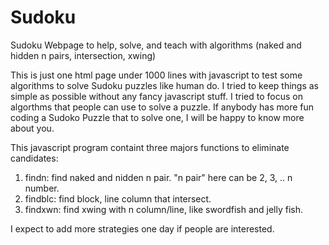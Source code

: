 # Sudoku
Sudoku Webpage to help, solve, and teach with algorithms (naked and hidden n pairs, intersection, xwing)

This is just one html page under 1000 lines with javascript to test some algorithms to solve Sudoku puzzles like human do.  I tried to keep things as simple as possible without any fancy javascript stuff.  I tried to focus on algorthms that people can use to solve a puzzle.  If anybody has more fun coding a Sudoko Puzzle that to solve one, I will be happy to know more about you.

This javascript program containt three majors functions to eliminate candidates:
1) findn: find naked and nidden n pair.  "n pair" here can be 2, 3, .. n number.
2) findblc: find block, line column that intersect.
3) findxwn: find xwing with n column/line, like swordfish and jelly fish.

I expect to add more strategies one day if people are interested.
